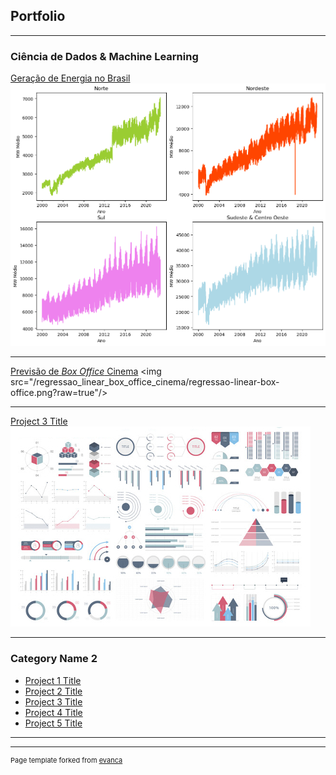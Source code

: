 ## Portfolio

---

### Ciência de Dados & Machine Learning

[Geração de Energia no Brasil]([/estudo_energia_brasil/geração_energia_brasil.html](https://mooncake-jp.github.io/estudo_energia_brasil/gera%C3%A7%C3%A3o_energia_brasil.html))
<img src="/estudo_energia_brasil/estudo_energia_regioes.png?raw=true"/>

---
[Previsão de *Box Office* Cinema]([/regressao_linear_box_office_cinema/linear_regression.html]([https://mooncake-jp.github.io/regressao_linear_box_office_cinema/linear_regression.html](https://mooncake-jp.github.io/regressao_linear_box_office_cinema/linear_regression.html)))
<img src="/regressao_linear_box_office_cinema/regressao-linear-box-office.png?raw=true"/>

---
[Project 3 Title](http://example.com/)
<img src="images/dummy_thumbnail.jpg?raw=true"/>

---

### Category Name 2

- [Project 1 Title](http://example.com/)
- [Project 2 Title](http://example.com/)
- [Project 3 Title](http://example.com/)
- [Project 4 Title](http://example.com/)
- [Project 5 Title](http://example.com/)

---




---
<p style="font-size:11px">Page template forked from <a href="https://github.com/evanca/quick-portfolio">evanca</a></p>
<!-- Remove above link if you don't want to attibute -->
